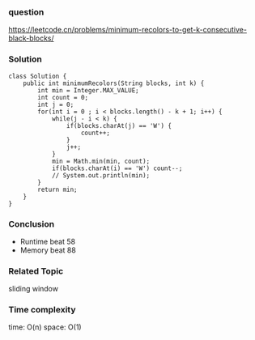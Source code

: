 ### question
https://leetcode.cn/problems/minimum-recolors-to-get-k-consecutive-black-blocks/
### Solution
```
class Solution {
    public int minimumRecolors(String blocks, int k) {
        int min = Integer.MAX_VALUE;
        int count = 0;
        int j = 0;
        for(int i = 0 ; i < blocks.length() - k + 1; i++) {
            while(j - i < k) {
                if(blocks.charAt(j) == 'W') {
                    count++;
                }
                j++;
            }
            min = Math.min(min, count);
            if(blocks.charAt(i) == 'W') count--;
            // System.out.println(min);
        }
        return min;
    }
}
```
### Conclusion
- Runtime beat 58
- Memory beat 88

### Related Topic
sliding window

### Time complexity
time: O(n)
space: O(1)